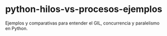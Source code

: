 # python-hilos-vs-procesos-ejemplos
Ejemplos y comparativas para entender el GIL, concurrencia y paralelismo en Python.
